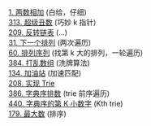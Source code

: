 <div class="outerlink">
<a href="../_leetcode/2.html">1. 两数相加</a> (白给，仔细) <br>
<a href="../_leetcode/313.html">313. 超级丑数</a> (巧妙 k 指针)<br>
<a href="../_leetcode/209.html">209. 反转链表</a> (...) <br>
<a href="../_leetcode/31.html">31. 下一个排列</a> (两次遍历) <br>
<a href="../_leetcode/60.html">60. 排列序列</a> (找第 k 大的排列，一轮遍历) <br>
<a href="../_leetcode/384.html">384. 打乱数组</a> (洗牌算法) <br>
<a href="../_leetcode/134/">134. 加油站</a> (加速匹配) <br>
<a href="../_leetcode/208/">208. 实现 Trie</a> <br>
<a href="../_leetcode/386/">386. 字典序排数</a> (trie 前序遍历) <br>
<a href="../_leetcode/440/">440. 字典序的第 K 小数字</a> (Kth trie) <br>
<a href="../_leetcode/179/">179. 最大数</a> (排序) <br>
</div>
